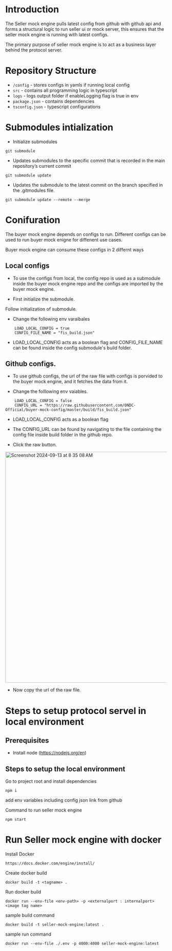 # Introduction

The Seller mock engine pulls latest config from github with github api and forms a structural logic to run seller ui or mock server, this ensures that the seller mock engine is running with latest configs.

The primary purpose of seller mock engine is to act as a business layer behind the protocol server.

# Repository Structure

- `/config` - stores configs in yamls if running local config
- `src` - contains all programming logic in typescript
- `logs` - logs output folder if enableLogging flag is true in env
- `package.json` - contains dependencies
- `tsconfig.json` - typescript configurations

# Submodules intialization

- Initialize submodules

```
git submodule
```

- Updates submodules to the specific commit that is recorded in the main repository’s current commit

```
git submodule update
```

- Updates the submodule to the latest commit on the branch specified in the .gitmodules file.

```
git submodule update --remote --merge
```

# Conifuration

The buyer mock engine depends on configs to run. Different configs can be used to run buyer mock enigne for diffenent use cases.

Buyer mock engine can consume these configs in 2 differnt ways

## Local configs

- To use the configs from local, the config repo is used as a submodule inside the buyer mock engine repo and the configs are imported by the buyer mock engine.

- First initialize the submodule.

Follow initialization of submodule.

- Change the following env varaibales

```
    LOAD_LOCAL_CONFIG = true
    CONFIG_FILE_NAME = "fis_build.json"
```

- LOAD_LOCAL_CONFIG acts as a boolean flag and CONFIG_FILE_NAME can be found inside the config submodule's build folder.

## Github configs.

- To use github configs, the url of the raw file with configs is porvided to the buyer mock engine, and it fetches the data from it.

- Change the folllowing env vaiables.

```
    LOAD_LOCAL_CONFIG = false
    CONFIG_URL = "https://raw.githubusercontent.com/ONDC-Official/buyer-mock-config/master/build/fis_build.json"
```

- LOAD_LOCAL_CONFIG acts as a boolean flag

- The CONFIG_URL can be found by navigating to the file containing the config file inside build folder in the github repo.

- Click the raw button.

<img width="720" alt="Screenshot 2024-09-13 at 8 35 08 AM" src="https://github.com/user-attachments/assets/42f0606f-9b2c-47fb-b928-73fcb45b85ba">

- Now copy the url of the raw file.

# Steps to setup protocol servel in local environment

## Prerequisites

- Install node (https://nodejs.org/en)

## Steps to setup the local environment

Go to project root and install dependencies

```
npm i
```

add env variables including config json link from github

Command to run seller mock engine

```
npm start
```

# Run Seller mock engine with docker

Install Docker

```
https://docs.docker.com/engine/install/
```

Create docker build

```
docker build -t <tagname> .
```

Run docker build

```
docker run --env-file <env-path> -p <externalport : internalport> <image tag name>
```

sample build command

```
docker build -t seller-mock-engine:latest .
```

sample run command

```
docker run --env-file ./.env -p 4000:4000 seller-mock-engine:latest
```

